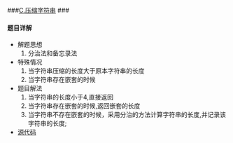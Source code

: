 ###[C.压缩字符串](http://hihocoder.com/contest/hihointerview8/problem/3) ###

#### 题目详解 ####
+ 解题思想
  1. 分治法和备忘录法
+ 特殊情况
  1. 当字符串压缩的长度大于原本字符串的长度
  2. 当字符串存在嵌套的时候
+ 题目解法
  1. 当字符串的长度小于4,直接返回
  2. 当字符串存在嵌套的时候,返回嵌套的长度
  3. 当字符串不存在嵌套的时候，采用分治的方法计算字符串的长度,并记录该字符串的长度;
+ [源代码](https://github.com/SiriusM/Hihocoder/blob/master/Contests/%E5%A4%AA%E9%98%81%E6%9C%80%E6%96%B0%E9%9D%A2%E7%BB%8F%E7%AE%97%E6%B3%95%E7%AB%9E%E8%B5%9B3/C%20%E5%8E%8B%E7%BC%A9%E5%AD%97%E7%AC%A6%E4%B8%B2/main.cpp)
